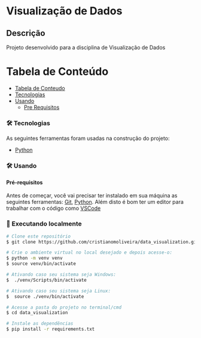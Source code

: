 # Visualização de Dados
## Descrição
<p align="left"> Projeto desenvolvido para a disciplina de Visualização de Dados  </p>

Tabela de Conteúdo
=================
<!--ts-->
   * [Tabela de Conteudo](#tabela-de-conteudo)
   * [Tecnologias](#tecnologias)
   * [Usando](#usando)
      * [Pre Requisitos](#pre-requisitos)
 

 
<!--te-->


### 🛠 Tecnologias

As seguintes ferramentas foram usadas na construção do projeto:

- [Python](https://www.python.org/)

### 🛠 Usando

#### Pré-requisitos

Antes de começar, você vai precisar ter instalado em sua máquina as seguintes ferramentas:
[Git](https://git-scm.com), [Python](https://www.python.org/). 
Além disto é bom ter um editor para trabalhar com o código como [VSCode](https://code.visualstudio.com/)

### 🎲 Executando localmente

```bash
# Clone este repositório
$ git clone https://github.com/cristianomoliveira/data_visualization.git

# Crie o ambiente virtual no local desejado e depois acesse-o:
$ python -m venv venv
$ source venv/bin/activate

# Ativando caso seu sistema seja Windows:
$  ./venv/Scripts/bin/activate

# Ativando caso seu sistema seja Linux:
$  source ./venv/bin/activate

# Acesse a pasta do projeto no terminal/cmd
$ cd data_visualization

# Instale as dependências
$ pip install -r requirements.txt


